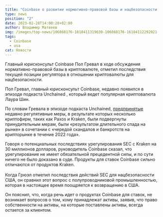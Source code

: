 ```yaml
---
title: "Coinbase о развитии нормативно-правовой базы и нацбезопасности США "
type: news
position: "2"
date: 2023-02-28T14:00:20+02:00
author: Владимир Матвеев
img: /images/top-news/106868176-1618411319630-106868176-16184112292021-04-14t143834z_1561353557_rc2qvm91n6cr_rtrmadp_0_coinbase-ipo.jpg
tags:
  - Coinbase
  - usa
cat: Новости
---
```

Главный юрисконсульт Coinbase Пол Гревал в ходе обсуждения нормативно-правовой базы в криптовалюте, отметил последствия текущей позиции регулятора в отношении криптовалюты для нацбезопасности.

Пол Гревал, главный юрисконсульт Coinbase, недавно появился в эпизоде подкаста Unchained , который ведет популярная криптовалюта Лаура Шин. 

По словам Гревала в эпизоде подкаста Unchained, [предпринятые](https://ambcrypto.com/coinbases-chief-legal-officer-talks-about-developments-in-regulatory-landscape/) недавно регулятивные меры, в результате которых несколько криптофирм, таких как Paxos и Kraken, были подвергнуты принудительным мерам, были «результатом длительного спада на рынке» в сочетании с «чередой скандалов и банкротств на крипторынке в течение 2022 года».

Говоря о потенциальных последствиях урегулирования SEC с Kraken на 30 миллионов долларов, руководитель Coinbase сказал, что урегулирование не имеет обязательной прецедентной силы, и по сути ничего не было доказано в суде. Продукты для ставок Coinbase сильно отличаются от продуктов Kraken.\
\
Когда Грюэл отметил последствия действий SEC для нацбезопасности США, он сравнил этот вопрос с полупроводниковой промышленностью, которая в настоящее время поощряется к возвращению в США.

Он пояснил, что, когда речь идет о продуктах Coinbase для ставок, не возникает вопросов о том, кому принадлежат активы, заявив, что право собственности на активы, на которые поставлены активы, всегда остается за клиентом.